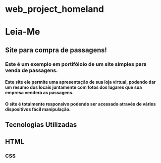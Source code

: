 # web_project_homeland
# Leia-Me
## Site para compra de passagens!
### Este é um exemplo em portifóloio de um site simples para venda de passagens.
#### Este site ele permite uma apresentação de sua loja virtual, podendo dar um resumo dos locais juntamente com fotos dos lugares que sua empresa venderá as passagens.
#### O site é totalmente responsivo podendo ser acessado através de vários dispositivos fácil manipulação.

## Tecnologias Utilizadas
## HTML
### CSS